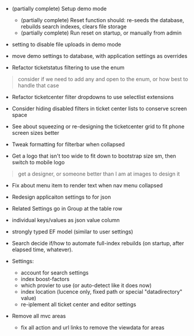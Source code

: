 ﻿- (partially complete) Setup demo mode
  - (partially complete) Reset function should: re-seeds the database, rebuilds search indexes, clears file storage
  - (partially complete) Run reset on startup, or manually from admin

- setting to disable file uploads in demo mode
- move demo settings to database, with application settings as overrides

- Refactor ticketstatus filtering to use the enum
> consider if we need to add any and open to the enum, or how best to handle that case

- Refactor ticketcenter filter dropdowns to use selectlist extensions

- Consider hiding disabled filters in ticket center lists to conserve screen space

- See about squeezing or re-designing the ticketcenter grid to fit phone screen sizes better

- Tweak formatting for filterbar when collapsed

- Get a logo that isn't too wide to fit down to bootstrap size sm, then switch to mobile logo
> get a designer, or someone better than I am at images to design it

- Fix about menu item to render text when nav menu collapsed 

- Redesign applicaiton settings to for json
 - Related Settings go in Group at the table row
 - individual keys/values as json value column
 - strongly typed EF model (similar to user settings)  

- Search decide if/how to automate full-index rebuilds (on startup, after elapsed time, whatever). 

- Settings:
  - account for search settings
   - index boost-factors
   - which provier to use (or auto-detect like it does now)
   - index location (lucence only, fixed path or special "datadirectory" value)
  - re-iplement all ticket center and editor settings

- Remove all mvc areas
  - fix all action and url links to remove the viewdata for areas